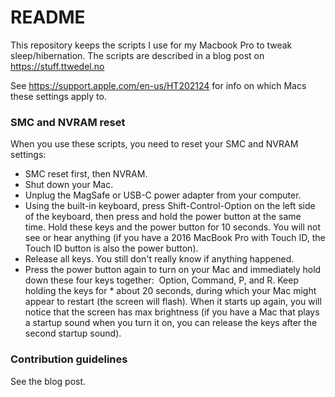 # README #

This repository keeps the scripts I use for my Macbook Pro to tweak sleep/hibernation. The scripts are described in
a blog post on https://stuff.ttwedel.no

See https://support.apple.com/en-us/HT202124 for info on which Macs these settings apply to.

### SMC and NVRAM reset ###

When you use these scripts, you need to reset your SMC and NVRAM settings:

* SMC reset first, then NVRAM.
* Shut down your Mac.
* Unplug the MagSafe or USB-C power adapter from your computer.
* Using the built-in keyboard, press Shift-Control-Option on the left side of the keyboard, then press and 
  hold the power button at the same time. Hold these keys and the power button for 10 seconds. You will not see or 
  hear anything (if you have a 2016 MacBook Pro with Touch ID, the Touch ID button is also the power button).
* Release all keys. You still don't really know if anything happened.
* Press the power button again to turn on your Mac and immediately hold down these four keys together: 
  Option, Command, P, and R. Keep holding the keys for * about 20 seconds, during which your Mac might appear to restart (the screen will flash).
  When it starts up again, you will notice that the screen has max brightness (if you have a Mac that plays a startup sound when you turn it on, you can release the keys after the second startup sound).


### Contribution guidelines ###

See the blog post.
